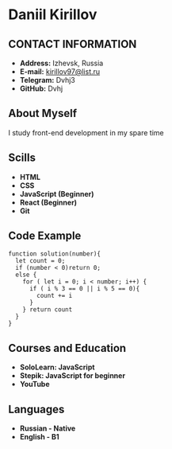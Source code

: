 # Daniil Kirillov
## CONTACT INFORMATION
* __Address:__ Izhevsk, Russia
* __E-mail:__ kirillov97@list.ru
* __Telegram:__ Dvhj3
* __GitHub:__ Dvhj
## About Myself
I study front-end development in my spare time
## Scills
* __HTML__
* __CSS__
* __JavaScript (Beginner)__
* __React (Beginner)__
* __Git__
## Code Example
```
function solution(number){
  let count = 0;
  if (number < 0)return 0;
  else { 
    for ( let i = 0; i < number; i++) {
      if ( i % 3 == 0 || i % 5 == 0){
        count += i
      } 
    } return count
  }
}
```
## Courses and Education
* __SoloLearn: JavaScript__
* __Stepik: JavaScript for beginner__
* __YouTube__
## Languages
* __Russian - Native__
* __English - B1__

